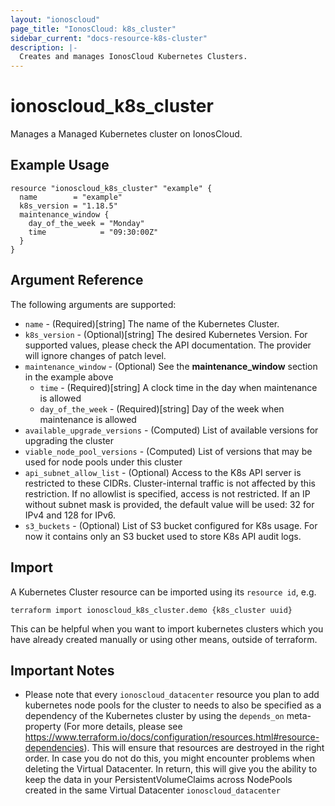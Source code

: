 ```yaml
---
layout: "ionoscloud"
page_title: "IonosCloud: k8s_cluster"
sidebar_current: "docs-resource-k8s-cluster"
description: |-
  Creates and manages IonosCloud Kubernetes Clusters.
---
```


# ionoscloud_k8s_cluster

Manages a Managed Kubernetes cluster on IonosCloud.

## Example Usage

```hcl
resource "ionoscloud_k8s_cluster" "example" {
  name        = "example"
  k8s_version = "1.18.5"
  maintenance_window {
    day_of_the_week = "Monday"
    time            = "09:30:00Z"
  }
}
```

## Argument Reference

The following arguments are supported:

- `name` - (Required)[string] The name of the Kubernetes Cluster.
- `k8s_version` - (Optional)[string] The desired Kubernetes Version. For supported values, please check the API documentation. The provider will ignore changes of patch level.
- `maintenance_window` - (Optional) See the **maintenance_window** section in the example above
  - `time` - (Required)[string] A clock time in the day when maintenance is allowed
  - `day_of_the_week` - (Required)[string] Day of the week when maintenance is allowed
- `available_upgrade_versions` - (Computed) List of available versions for upgrading the cluster
- `viable_node_pool_versions` - (Computed) List of versions that may be used for node pools under this cluster
- `api_subnet_allow_list` - (Optional) Access to the K8s API server is restricted to these CIDRs. Cluster-internal traffic is not affected by this restriction. If no allowlist is specified, access is not restricted. If an IP without subnet mask is provided, the default value will be used: 32 for IPv4 and 128 for IPv6.
- `s3_buckets` - (Optional) List of S3 bucket configured for K8s usage. For now it contains only an S3 bucket used to store K8s API audit logs.

## Import

A Kubernetes Cluster resource can be imported using its `resource id`, e.g.

```shell
terraform import ionoscloud_k8s_cluster.demo {k8s_cluster uuid}
```

This can be helpful when you want to import kubernetes clusters which you have already created manually or using other means, outside of terraform.

## Important Notes

- Please note that every `ionoscloud_datacenter` resource you plan to add kubernetes node pools for the cluster to needs to also be specified as a dependency of the Kubernetes cluster by using the `depends_on` meta-property (For more details, please see https://www.terraform.io/docs/configuration/resources.html#resource-dependencies). This will ensure that resources are destroyed in the right order. In case you do not do this, you might encounter problems when deleting the Virtual Datacenter. In return, this will give you the ability to keep the data in your PersistentVolumeClaims across NodePools created in the same Virtual Datacenter `ionoscloud_datacenter`
